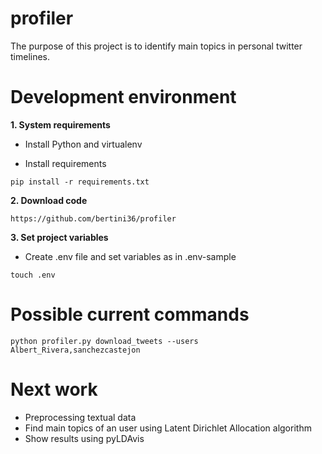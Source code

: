 # profiler
The purpose of this project is to identify main topics in personal twitter 
timelines.

# Development environment

**1. System requirements**

- Install Python and virtualenv

- Install requirements
    
``pip install -r requirements.txt``

**2. Download code**

``https://github.com/bertini36/profiler``

**3. Set project variables**

- Create .env file and set variables as in .env-sample

``touch .env``

# Possible current commands

``python profiler.py download_tweets --users Albert_Rivera,sanchezcastejon``

# Next work

- Preprocessing textual data
- Find main topics of an user using Latent Dirichlet Allocation algorithm
- Show results using pyLDAvis

